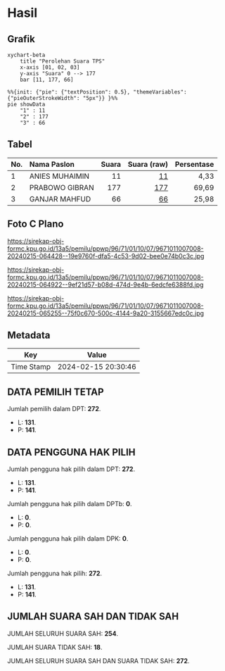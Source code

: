 # Hasil

## Grafik

```mermaid
xychart-beta
    title "Perolehan Suara TPS"
    x-axis [01, 02, 03]
    y-axis "Suara" 0 --> 177
    bar [11, 177, 66]
```

```mermaid
%%{init: {"pie": {"textPosition": 0.5}, "themeVariables": {"pieOuterStrokeWidth": "5px"}} }%%
pie showData
    "1" : 11
    "2" : 177
    "3" : 66
```

## Tabel

| No. | Nama Paslon    | Suara | Suara (raw) | Persentase |
|:--- |:-------------- | -----:| -----------:| ----------:|
| 1   | ANIES MUHAIMIN | 11    | [11][p-1]   | 4,33       |
| 2   | PRABOWO GIBRAN | 177   | [177][p-2]  | 69,69      |
| 3   | GANJAR MAHFUD  | 66    | [66][p-3]   | 25,98      |


[p-1]: https://github.com/gigit-pemilu/pemilu-2024-96-papua-barat-daya/blob/main/pilpres/hitung-suara/sub/96-papua-barat-daya/sub/71-kota-sorong/sub/01-sorong/sub/1007-kofkerbu/sub/008-tps/sub/paslon-1.txt
[p-2]: https://github.com/gigit-pemilu/pemilu-2024-96-papua-barat-daya/blob/main/pilpres/hitung-suara/sub/96-papua-barat-daya/sub/71-kota-sorong/sub/01-sorong/sub/1007-kofkerbu/sub/008-tps/sub/paslon-2.txt
[p-3]: https://github.com/gigit-pemilu/pemilu-2024-96-papua-barat-daya/blob/main/pilpres/hitung-suara/sub/96-papua-barat-daya/sub/71-kota-sorong/sub/01-sorong/sub/1007-kofkerbu/sub/008-tps/sub/paslon-3.txt

## Foto C Plano

https://sirekap-obj-formc.kpu.go.id/13a5/pemilu/ppwp/96/71/01/10/07/9671011007008-20240215-064428--19e9760f-dfa5-4c53-9d02-bee0e74b0c3c.jpg

https://sirekap-obj-formc.kpu.go.id/13a5/pemilu/ppwp/96/71/01/10/07/9671011007008-20240215-064922--9ef21d57-b08d-474d-9e4b-6edcfe6388fd.jpg

https://sirekap-obj-formc.kpu.go.id/13a5/pemilu/ppwp/96/71/01/10/07/9671011007008-20240215-065255--75f0c670-500c-4144-9a20-3155667edc0c.jpg


## Metadata

| Key        | Value               |
| ---------- | ------------------- |
| Time Stamp | 2024-02-15 20:30:46 |


## DATA PEMILIH TETAP

Jumlah pemilih dalam DPT: **272**.
 * L: **131**.
 * P: **141**.

## DATA PENGGUNA HAK PILIH

Jumlah pengguna hak pilih dalam DPT: **272**.
 * L: **131**.
 * P: **141**.

Jumlah pengguna hak pilih dalam DPTb: **0**.
 * L: **0**.
 * P: **0**.

Jumlah pengguna hak pilih dalam DPK: **0**.
 * L: **0**.
 * P: **0**.

Jumlah pengguna hak pilih: **272**.
 * L: **131**.
 * P: **141**.

## JUMLAH SUARA SAH DAN TIDAK SAH

JUMLAH SELURUH SUARA SAH: **254**.

JUMLAH SUARA TIDAK SAH: **18**.

JUMLAH SELURUH SUARA SAH DAN SUARA TIDAK SAH: **272**.



